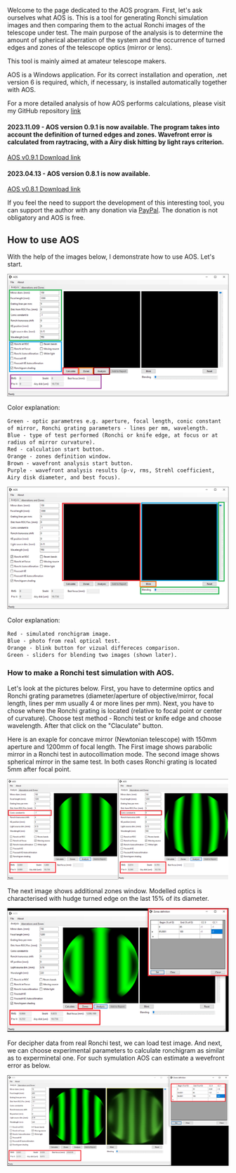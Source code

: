 Welcome to the page dedicated to the AOS program. First, let's ask ourselves what AOS is. 
This is a tool for generating Ronchi simulation images and then comparing them to the actual Ronchi images of the telescope under test. 
The main purpose of the analysis is to determine the amount of spherical aberration of the system and the occurrence of turned edges and zones of the telescope optics (mirror or lens).

This tool is mainly aimed at amateur telescope makers.

AOS is a Windows application. For its correct installation and operation, .net version 6 is required, which, if necessary, is installed automatically together with AOS.

For a more detailed analysis of how AOS performs calculations, please visit my GitHub repository [link](https://github.com/maciejczarnacki/ronchi)

#### 2023.11.09 - AOS version 0.9.1 is now available. The program takes into account the definition of turned edges and zones. Wavefront error is calculated from raytracing, with a Airy disk hitting by light rays criterion.

[AOS v0.9.1 Download link](https://drive.google.com/file/d/1KXSklTsz-Npuy4GlbtK8EwA3wZMJM1E6/view?usp=sharing)

#### 2023.04.13 - AOS version 0.8.1 is now available.

[AOS v0.8.1 Download link](https://drive.google.com/file/d/1RsgUUwlxHL4G3dZE_JKWARTOY2_IveeM/view?usp=sharing)

If you feel the need to support the development of this interesting tool, you can support the author with any donation via [PayPal](https://paypal.me/mczarnackiAOS?country.x=PL&locale.x=pl_PL).
The donation is not obligatory and AOS is free.

## How to use AOS

With the help of the images below, I demonstrate how to use AOS. Let's start.

![Main window](/img/main_window.png)

Color explanation:
```
Green - optic parametres e.g. aperture, focal length, conic constant of mirror, Ronchi grating parameters - lines per mm, wavelength.
Blue - type of test performed (Ronchi or knife edge, at focus or at radius of mirror curvature).
Red - calculation start button.
Orange - zones definition window.
Brown - wavefront analysis start button.
Purple - wavefront analysis results (p-v, rms, Strehl coefficient, Airy disk diameter, and best focus).
```

![Main window](/img/main_window_2.png)

Color explanation:
```
Red - simulated ronchigram image.
Blue - photo from real optical test.
Orange - blink button for vizual differeces comparison.
Green - sliders for blending two images (shown later).
```

### How to make a Ronchi test simulation with AOS.

Let's look at the pictures below.
First, you have to determine optics and Ronchi grating parametres (diameter/aperture of objective/mirror, focal length, lines per mm usually 4 or more lines per mm).
Next, you have to chose where the Ronchi grating is located (relative to focal point or center of curvature).
Choose test method - Ronchi test or knife edge and choose wavelength. After that click on the "Claculate" button.

Here is an exaple for concave mirror (Newtonian telescope) with 150mm aperture and 1200mm of focal length.
The First image shows parabolic mirror in a Ronchi test in autocollimation mode.
The second image shows spherical mirror in the same test. In both cases Ronchi grating is located 5mm after focal point.

![Test](/img/test_1.png)

The next image shows additional zones window. Modelled optics is characterised with hudge turned edge on the last 15% of its diameter.

![Test turned edges](/img/test_2_turned_edge.png)

For decipher data from real Ronchi test, we can load test image. And next, we can choose experimental parameters to calculate ronchigram as similar as to
experminetal one. For such symulation AOS can estimate a wevefront error as below.

![Refractor test](/img/test_2_70_430_refractor.png)
